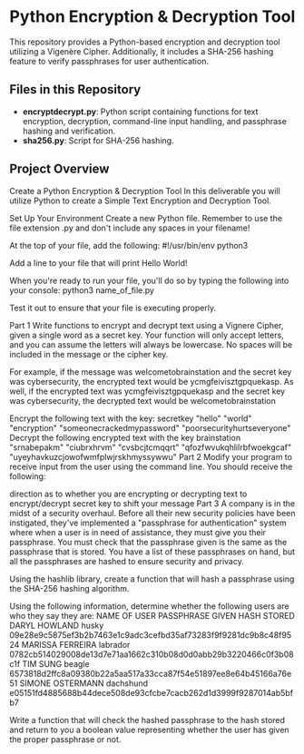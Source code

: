 # Python Encryption & Decryption Tool

This repository provides a Python-based encryption and decryption tool utilizing a Vigenère Cipher. Additionally, it includes a SHA-256 hashing feature to verify passphrases for user authentication.

## Files in this Repository

- **encryptdecrypt.py**: Python script containing functions for text encryption, decryption, command-line input handling, and passphrase hashing and verification.
- **sha256.py**: Script for SHA-256 hashing.

## Project Overview
Create a Python Encryption & Decryption Tool
In this deliverable you will utilize Python to create a Simple Text Encryption and Decryption Tool.

Set Up Your Environment
Create a new Python file. Remember to use the file extension .py and don't include any spaces in your filename!

At the top of your file, add the following: #!/usr/bin/env python3

Add a line to your file that will print Hello World!

When you're ready to run your file, you'll do so by typing the following into your console: python3 name_of_file.py

Test it out to ensure that your file is executing properly.

Part 1
Write functions to encrypt and decrypt text using a Vignere Cipher, given a single word as a secret key. Your function will only accept letters, and you can assume the letters will always be lowercase. No spaces will be included in the message or the cipher key.

For example, if the message was welcometobrainstation and the secret key was cybersecurity, the encrypted text would be ycmgfeivisztgpquekasp. As well, if the encrypted text was ycmgfeivisztgpquekasp and the secret key was cybersecurity, the decrypted text would be welcometobrainstation

Encrypt the following text with the key: secretkey
"hello"
"world"
"encryption"
"someonecrackedmypassword"
"poorsecurityhurtseveryone"
Decrypt the following encrypted text with the key brainstation
"srnabepakm"
"ciubrxhrvm"
"cvsbcjtcmqqrt"
"qfozfwvukqhlilrbfwoekgcaf"
"uyeyhavkuzcjowofwmfplwjrskhmyssywwu"
Part 2
Modify your program to receive input from the user using the command line. You should receive the following:

direction as to whether you are encrypting or decrypting
text to encrypt/decrypt
secret key to shift your message
Part 3
A company is in the midst of a security overhaul. Before all their new security policies have been instigated, they've implemented a "passphrase for authentication" system where when a user is in need of assistance, they must give you their passphrase. You must check that the passphrase given is the same as the passphrase that is stored. You have a list of these passphrases on hand, but all the passphrases are hashed to ensure security and privacy.

Using the hashlib library, create a function that will hash a passphrase using the SHA-256 hashing algorithm.

Using the following information, determine whether the following users are who they say they are:
NAME OF USER	PASSPHRASE GIVEN	HASH STORED
DARYL HOWLAND	husky	09e28e9c5875ef3b2b7463e1c9adc3cefbd35af73283f9f9281dc9b8c48f9524
MARISSA FERREIRA	labrador	0782cb514029008de13d7e71aa1662c310b08d0d0abb29b3220466c0f3b08c1f
TIM SUNG	beagle	6573818d2ffc8a09380b22a5aa517a33cca87f54e51897ee8e64b45166a76e51
SIMONE OSTERMANN	dachshund	e05151fd4885688b44dece508de93cfcbe7cacb262d1d3999f9287014ab5bfb7

Write a function that will check the hashed passphrase to the hash stored and return to you a boolean value representing whether the user has given the proper passphrase or not.

